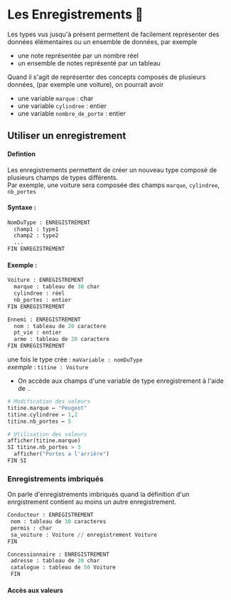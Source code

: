 # Les Enregistrements 💾

Les types vus jusqu'à présent permettent de facilement représenter des données élémentaires ou un ensemble de données, par exemple   
- une note représentée par un nombre réel  
- un ensemble de notes représenté par un tableau   

Quand il s'agit de représenter des concepts composés de plusieurs données, (par exemple une voiture), on pourrait avoir   
- une variable `marque` : char  
- une variable `cylindree` : entier  
- une variable `nombre_de_porte` : entier  
 ## Utiliser un enregistrement
 
  #### Defintion
 Les enregistrements permettent de créer un nouveau type composé de plusieurs champs de types différents.  
 Par exemple, une voiture sera composée des champs `marque`, `cylindree`, `nb_portes`
 
 #### Syntaxe : 
``` Python
NomDuType : ENREGISTREMENT
  champ1 : type1
  champ2 : type2
  ...
FIN ENREGISTREMENT
```
#### Exemple : 
``` Python
Voiture : ENREGISTREMENT
  marque : tableau de 30 char
  cylindree : réel
  nb_portes : entier
FIN ENREGISTREMENT
```
``` Python
Ennemi : ENREGISTREMENT
  nom : tableau de 20 caractere
  pt_vie : entier
  arme : tableau de 20 caractere
FIN ENREGISTREMENT
```
une fois le type crée : 
`maVariable : nomDuType`  
_exemple_ : `titine : Voiture`

 - On accède aux champs d'une variable de type enregistrement à l'aide de `.`
``` Python
# Modification des valeurs
titine.marque ← "Peugeot"
titine.cylindree ← 1,2
titine.nb_portes ← 5

# Utilisation des valeurs
afficher(titine.marque)
SI titine.nb_portes > 3
  afficher("Portes a l'arrière")
FIN SI
```

### Enregistrements imbriqués

On parle d'enregistrements imbriqués quand la définition d'un enrgistrement contient au moins un autre enregistrement.
``` Python
Conducteur : ENREGISTREMENT
 nom : tableau de 30 caracteres
 permis : char
 sa_voiture : Voiture // enregistrement Voiture
FIN
```

``` Python
Concessionnaire : ENREGISTREMENT
 adresse : tableau de 30 char
 catalogue : tableau de 50 Voiture
 FIN
 ```
 #### Accès aux valeurs
